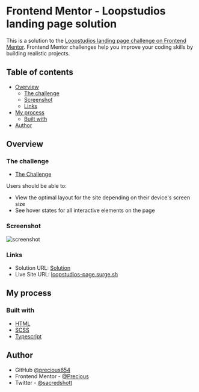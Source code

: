 # Frontend Mentor - Loopstudios landing page solution

This is a solution to the [Loopstudios landing page challenge on Frontend Mentor](https://www.frontendmentor.io/challenges/loopstudios-landing-page-N88J5Onjw). Frontend Mentor challenges help you improve your coding skills by building realistic projects.

## Table of contents

- [Overview](#overview)
  - [The challenge](#the-challenge)
  - [Screenshot](#screenshot)
  - [Links](#links)
- [My process](#my-process)
  - [Built with](#built-with)
- [Author](#author)

## Overview

### The challenge

- [The Challenge](https://www.frontendmentor.io/challenges/loopstudios-landing-page-N88J5Onjw/hub/loopstudios-landing-page-qCVOksGr9O)

Users should be able to:

- View the optimal layout for the site depending on their device's screen size
- See hover states for all interactive elements on the page

### Screenshot

![screenshot](desktop.png)

### Links

- Solution URL: [Solution](https://www.frontendmentor.io/solutions/responsive-landing-page-using-html-scss-and-typescript-7I1rtn7y94)
- Live Site URL: [loopstudios-page.surge.sh](https://loopstudios-page.surge.sh/)

## My process

### Built with

- [HTML](https://developer.mozilla.org/en-US/docs/Learn/Getting_started_with_the_web/HTML_basics)
- [SCSS](https://sass-lang.com/)
- [Typescript](https://www.typescriptlang.org/)

## Author

- GitHub [@precious654](https://github.com/precious654)
- Frontend Mentor - [@Precious](https://www.frontendmentor.io/profile/precious654)
- Twitter - [@sacredshott](https://twitter.com/sacredshott)
